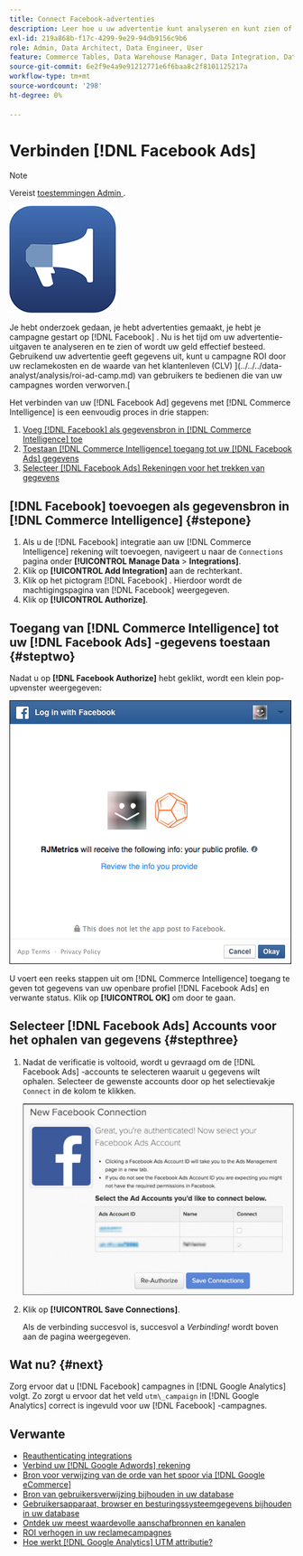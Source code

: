 ```yaml
---
title: Connect Facebook-advertenties
description: Leer hoe u uw advertentie kunt analyseren en kunt zien of uw geld effectief wordt besteed.
exl-id: 219a868b-f17c-4299-9e29-94db9156c9b6
role: Admin, Data Architect, Data Engineer, User
feature: Commerce Tables, Data Warehouse Manager, Data Integration, Data Import/Export
source-git-commit: 6e2f9e4a9e91212771e6f6baa8c2f8101125217a
workflow-type: tm+mt
source-wordcount: '298'
ht-degree: 0%

---
```


# Verbinden [!DNL Facebook Ads]

>[!NOTE]
>
>Vereist [ toestemmingen Admin ](../../../administrator/user-management/user-management.md).

![](../../../assets/facebook-ads-logo.png)

Je hebt onderzoek gedaan, je hebt advertenties gemaakt, je hebt je campagne gestart op [!DNL Facebook] . Nu is het tijd om uw advertentie-uitgaven te analyseren en te zien of wordt uw geld effectief besteed. Gebruikend uw advertentie geeft gegevens uit, kunt u campagne ROI door uw reclamekosten en de waarde van het klantenleven (CLV) ](../../../data-analyst/analysis/roi-ad-camp.md) van gebruikers te bedienen die van uw campagnes worden verworven.[

Het verbinden van uw [!DNL Facebook Ad] gegevens met [!DNL Commerce Intelligence] is een eenvoudig proces in drie stappen:

1. [Voeg  [!DNL Facebook]  als gegevensbron in  [!DNL Commerce Intelligence] toe](#stepone)
1. [Toestaan  [!DNL Commerce Intelligence]  toegang tot uw  [!DNL Facebook Ads]  gegevens](#steptwo)
1. [Selecteer  [!DNL Facebook Ads]  Rekeningen voor het trekken van gegevens](#stepthree)

## [!DNL Facebook] toevoegen als gegevensbron in [!DNL Commerce Intelligence] {#stepone}

1. Als u de [!DNL Facebook] integratie aan uw [!DNL Commerce Intelligence] rekening wilt toevoegen, navigeert u naar de `Connections` pagina onder **[!UICONTROL Manage Data** > **Integrations]**.
1. Klik op **[!UICONTROL Add Integration]** aan de rechterkant.
1. Klik op het pictogram [!DNL Facebook] . Hierdoor wordt de machtigingspagina van [!DNL Facebook] weergegeven.
1. Klik op **[!UICONTROL Authorize]**.

## Toegang van [!DNL Commerce Intelligence] tot uw [!DNL Facebook Ads] -gegevens toestaan {#steptwo}

Nadat u op **[!DNL Facebook Authorize]** hebt geklikt, wordt een klein pop-upvenster weergegeven:

![](../../../assets/Facebook_Access_Popup.png)

U voert een reeks stappen uit om [!DNL Commerce Intelligence] toegang te geven tot gegevens van uw openbare profiel [!DNL Facebook Ads] en verwante status. Klik op **[!UICONTROL OK]** om door te gaan.

## Selecteer [!DNL Facebook Ads] Accounts voor het ophalen van gegevens {#stepthree}

1. Nadat de verificatie is voltooid, wordt u gevraagd om de [!DNL Facebook Ads] -accounts te selecteren waaruit u gegevens wilt ophalen. Selecteer de gewenste accounts door op het selectievakje `Connect` in de kolom te klikken.

   ![](../../../assets/Facebook_Ad_Accounts.png)

1. Klik op **[!UICONTROL Save Connections]**.

   Als de verbinding succesvol is, succesvol a *Verbinding!* wordt boven aan de pagina weergegeven.

## Wat nu? {#next}

Zorg ervoor dat u [!DNL Facebook] campagnes in [!DNL Google Analytics] volgt. Zo zorgt u ervoor dat het veld `utm\_campaign` in [!DNL Google Analytics] correct is ingevuld voor uw [!DNL Facebook] -campagnes.

## Verwante

* [ Reauthenticating integrations ](https://experienceleague.adobe.com/docs/commerce-knowledge-base/kb/how-to/mbi-reauthenticating-integrations.html)
* [Verbind uw  [!DNL Google Adwords]  rekening](../integrations/google-ecommerce.md)
* [Bron voor verwijzing van de orde van het spoor via  [!DNL Google eCommerce]](../integrations/google-ecommerce.md)
* [Bron van gebruikersverwijzing bijhouden in uw database](../../analysis/google-track-user-acq.md)
* [Gebruikersapparaat, browser en besturingssysteemgegevens bijhouden in uw database](../../analysis/track-usr-dev-browser.md)
* [Ontdek uw meest waardevolle aanschafbronnen en kanalen](../../analysis/most-value-source-channel.md)
* [ROI verhogen in uw reclamecampagnes](../../analysis/roi-ad-camp.md)
* [Hoe werkt  [!DNL Google Analytics]  UTM attributie?](../../analysis/utm-attributes.md)
